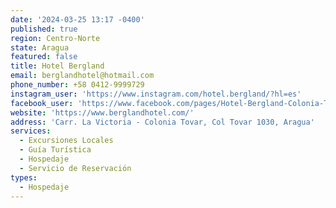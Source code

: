 ```yaml
---
date: '2024-03-25 13:17 -0400'
published: true
region: Centro-Norte
state: Aragua
featured: false
title: Hotel Bergland
email: berglandhotel@hotmail.com
phone_number: +58 0412-9999729
instagram_user: 'https://www.instagram.com/hotel.bergland/?hl=es'
facebook_user: 'https://www.facebook.com/pages/Hotel-Bergland-Colonia-Tovar/355162777854189'
website: 'https://www.berglandhotel.com/'
address: 'Carr. La Victoria - Colonia Tovar, Col Tovar 1030, Aragua'
services:
  - Excursiones Locales
  - Guía Turística
  - Hospedaje
  - Servicio de Reservación
types:
  - Hospedaje
---
```


